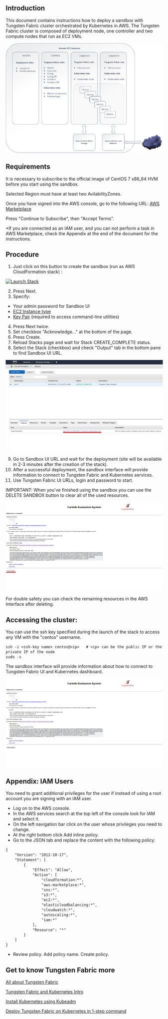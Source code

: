 ## Introduction

This document contains instructions how to deploy a sandbox with Tungsten Fabric cluster orchestrated by Kubernetes in AWS. The Tungsten Fabric cluster is composed of deployment node, one controller and two compute nodes that run as EC2 VMs.

[ ![](images/carbide_deployment_small.png) ](images/carbide_deployment.png)

## Requirements

It is necessary to subscribe to the official image of CentOS 7 x86_64 HVM before you start using the sandbox.

Selected Region must have at least two AvilabilityZones.

Once you have signed into the AWS console, go to the following URL: <a href="https://aws.amazon.com/marketplace/pp/B00O7WM7QW/" target="_blank">AWS Marketplace</a>

Press "Continue to Subscribe", then "Accept Terms".

*If you are connected as an IAM user, and you can not perform a task in AWS Marketplace, check the Appendix at the end of the document for the instructions.

## Procedure

1. Just click on this button to create the sandbox (run as AWS CloudFormation stack) :

<a href="https://console.aws.amazon.com/cloudformation/home#/stacks/new?stackName=tungstenfabric-k8s&amp;templateURL=https://s3-us-west-2.amazonaws.com/tungsten-fabric-sandbox/tungsten_fabric_stack_template.yaml" target="_blank"><img alt="Launch Stack" src="https://cdn.rawgit.com/buildkite/cloudformation-launch-stack-button-svg/master/launch-stack.svg"></a>

2. Press Next.
3. Specify:
 * Your admin password for Sandbox UI
 * <a href="https://aws.amazon.com/ec2/instance-types" target="_blank">EC2 Instance type</a>
 * <a href="https://docs.aws.amazon.com/AWSEC2/latest/UserGuide/ec2-key-pairs.html" target="_blank">Key Pair</a> (required to access command-line utilities)
4. Press Next twice.
5. Set checkbox "Acknowledge..." at the bottom of the page.
6. Press Create.
7. Reload Stacks page and wait for Stack CREATE_COMPLETE status.
8. Select the Stack (checkbox) and check "Output" tab in the bottom pane to find Sandbox UI URL.

[ ![](images/status_stack_small.png) ](images/status_stack_full.png)

9. Go to Sandbox UI URL and wait for the deployment (site will be available in 2-3 minutes after the creation of the stack).
10. After a successful deployment, the sandbox interface will provide information to connect to Tungsten Fabric and Kubernetes services.
11. Use Tungsten Fabric UI URLs, login and password to start.

IMPORTANT: When you've finished using the sandbox you can use the DELETE SANDBOX button to clear all of the used resources.

[ ![](images/delete_stack_small.png) ](images/delete_stack_full.png)

For double safety you can check the remaining resources in the AWS Interface after deleting.

## Accessing the cluster:

You can use the ssh key specified during the launch of the stack to access any VM with the "centos" username.

```
ssh -i <ssh-key name> centos@<ip>   # <ip> can be the public IP or the private IP of the node
sudo -s
```
The sandbox interface will provide information about how to connect to Tungsten Fabric UI and Kubernetes dashboard.

[ ![](images/carbide_ui_small.png) ](images/carbide_ui_full.png)


## Appendix: IAM Users

You need to grant additional privileges for the user if instead of using a root account you are signing with an IAM user.

- Log on to the AWS console.
- In the AWS services search at the top left of the console look for IAM and select it.
- On the left navigation bar click on the user whose privileges you need to change.
- At the right bottom click Add inline policy.
- Go to the JSON tab and replace the content with the following policy:

```
{
    "Version": "2012-10-17",
    "Statement": [
        {
            "Effect": "Allow",
            "Action": [
                "cloudformation:*",
                "aws-marketplace:*",
                "sns:*",
                "s3:*",
                "ec2:*",
                "elasticloadbalancing:*",
                "cloudwatch:*",
                "autoscaling:*",
                "iam:*"
            ],
            "Resource": "*"
        }
    ]
}
```

- Review policy. Add policy name. Create policy.

## Get to know Tungsten Fabric more

[All about Tungsten Fabric](https://www.juniper.net/documentation/en_US/release-independent/contrail/information-products/pathway-pages/index.html)

[Tungsten Fabric and Kubernetes Intro](https://github.com/Juniper/contrail-controller/wiki/Kubernetes)

[Install Kubernetes using Kubeadm](https://github.com/Juniper/contrail-controller/wiki/Install-K8s-using-Kubeadm)

[Deploy Tungsten Fabric on Kubernetes in 1-step command](Tungsten-Fabric-one-line-install-on-k8s.md)


